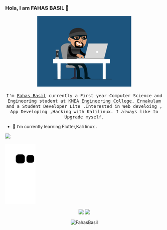 ### Hola, I am FAHAS BASIL 👋

 <p align="center">
 <img src = "images/7zon.gif" width ="300">
  <br /><br />
  <samp>
    I'm <a href="https://www.linkedin.com/in/fahaz-bazil-61919b219/">Fahas Basil</a> currently a First year Computer Science and Engineering student at <a     href="http://www.kmeacollege.ac.in/">KMEA Engineering College, Ernakulam</a> and a Student Developer Lite .Interested in Web develoing , App Developing ,Hacking with Kalilinux.
   I always like to Upgrade myself.
  </samp>
</p> 

- 🌱 I’m currently learning Flutter,Kali linux .


<img src = "https://github-readme-stats.vercel.app/api?username=FahasBasil&&show_icons=true&title_color=32CD32&icon_color=87CEFA&text_color=daf7dc&bg_color=000000">

 <p align="center">
  
  ![github contribution grid snake animation](https://raw.githubusercontent.com/Aman-zishan/Aman-zishan/output/github-snake.svg)

  <p align="center">
    <a href="https://www.linkedin.com/in/Fahaz Bazil/" alt="Linkedin"><img src="https://user-images.githubusercontent.com/55238388/120218464-65c0a780-c257-11eb-9b12-3c14e8278bf5.png"></a>
    <a href="mailto:fahasbasil007@gmail.com" alt="Contact me"><img src="https://user-images.githubusercontent.com/55238388/120218600-9d2f5400-c257-11eb-93d6-92740f5ca780.png"></a>
    
  </p>
</p>

<p align="center"> <img src="https://komarev.com/ghpvc/?username=FahasBasil&label=Profile%20views&color=0e75b6&style=flat" alt="FahasBasil" /> </p>






